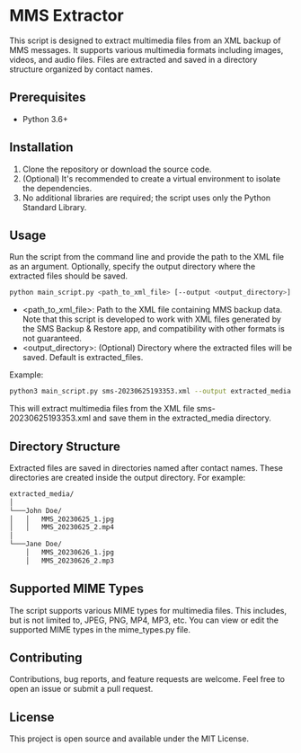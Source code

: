 # MMS Extractor

This script is designed to extract multimedia files from an XML backup of MMS messages. It supports various multimedia formats including images, videos, and audio files. Files are extracted and saved in a directory structure organized by contact names.

## Prerequisites

- Python 3.6+

## Installation

1. Clone the repository or download the source code.
2. (Optional) It's recommended to create a virtual environment to isolate the dependencies.
3. No additional libraries are required; the script uses only the Python Standard Library.

## Usage

Run the script from the command line and provide the path to the XML file as an argument. Optionally, specify the output directory where the extracted files should be saved.

```sh
python main_script.py <path_to_xml_file> [--output <output_directory>]
```

- <path_to_xml_file>: Path to the XML file containing MMS backup data. Note that this script is developed to work with XML files generated by the SMS Backup & Restore app, and compatibility with other formats is not guaranteed.
- <output_directory>: (Optional) Directory where the extracted files will be saved. Default is extracted_files.


Example:

```sh
python3 main_script.py sms-20230625193353.xml --output extracted_media
```

This will extract multimedia files from the XML file sms-20230625193353.xml and save them in the extracted_media directory.

## Directory Structure

Extracted files are saved in directories named after contact names. These directories are created inside the output directory. For example:

```sh
extracted_media/
│
└───John Doe/
│   │   MMS_20230625_1.jpg
│   │   MMS_20230625_2.mp4
│   
└───Jane Doe/
    │   MMS_20230626_1.jpg
    │   MMS_20230626_2.mp3
```

## Supported MIME Types

The script supports various MIME types for multimedia files. This includes, but is not limited to, JPEG, PNG, MP4, MP3, etc. You can view or edit the supported MIME types in the mime_types.py file.

## Contributing

Contributions, bug reports, and feature requests are welcome. Feel free to open an issue or submit a pull request.

## License

This project is open source and available under the MIT License.